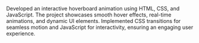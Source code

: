 Developed an interactive hoverboard animation using HTML, CSS, and JavaScript. The
project showcases smooth hover effects, real-time animations, and dynamic UI elements. Implemented
CSS transitions for seamless motion and JavaScript for interactivity, ensuring an engaging user
experience.
